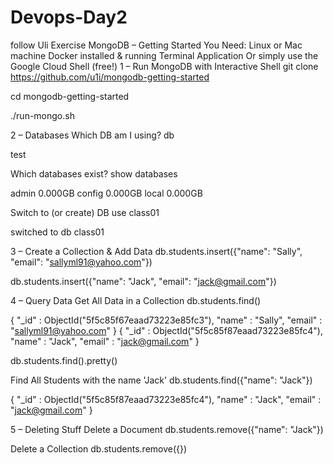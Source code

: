 # Devops-Day2
follow Uli Exercise
MongoDB – Getting Started
You Need:
Linux or Mac machine
Docker installed & running
Terminal Application
Or simply use the Google Cloud Shell (free!)
1 – Run MongoDB with Interactive Shell
git clone https://github.com/u1i/mongodb-getting-started

cd mongodb-getting-started

./run-mongo.sh

2 – Databases
Which DB am I using?
db

test

Which databases exist?
show databases

admin 0.000GB
config 0.000GB
local 0.000GB

Switch to (or create) DB
use class01

switched to db class01

3 – Create a Collection & Add Data
db.students.insert({"name": "Sally", "email": "sallyml91@yahoo.com"})

db.students.insert({"name": "Jack", "email": "jack@gmail.com"})

4 – Query Data
Get All Data in a Collection
db.students.find()

{ "_id" : ObjectId("5f5c85f67eaad73223e85fc3"), "name" : "Sally", "email" : "sallyml91@yahoo.com" }
{ "_id" : ObjectId("5f5c85f87eaad73223e85fc4"), "name" : "Jack", "email" : "jack@gmail.com" }

db.students.find().pretty()



Find All Students with the name 'Jack'
db.students.find({"name": "Jack"})

{ "_id" : ObjectId("5f5c85f87eaad73223e85fc4"), "name" : "Jack", "email" : "jack@gmail.com" }

5 – Deleting Stuff
Delete a Document
db.students.remove({"name": "Jack"})

Delete a Collection
db.students.remove({})
